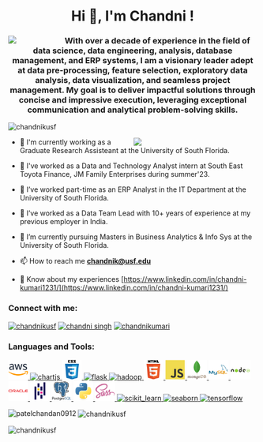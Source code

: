 <h1 align="center">Hi 👋, I'm Chandni !</h1>
<h3 align="center"><img src="https://github.com/chandnikusf/Introduction/assets/119237294/10a9d597-ef36-4e28-9adc-2f6589c6cc44" width="100" align="left" >With over a decade of experience in the field of data science, data engineering, analysis, database management, and ERP systems, I am a visionary leader adept at data pre-processing, feature selection, exploratory data analysis, data visualization, and seamless project management. My goal is to deliver impactful solutions through concise and impressive execution, leveraging exceptional communication and analytical problem-solving skills.</h3>

<p align="left"> <img src="https://komarev.com/ghpvc/?username=chandnikusf&label=Profile%20views&color=0e75b6&style=flat" alt="chandnikusf" /> </p>


<img align= "right" width="250"  src="https://camo.githubusercontent.com/402b2fc1baaf7931fcadd20d59223a85cac298d84aaefe6486868a4f1b3e4fd7/68747470733a2f2f63646e2e6472696262626c652e636f6d2f75736572732f31373730372f73637265656e73686f74732f323431333735342f7272722e676966">

- 🔭 I'm currently working as a Graduate Research Assisteant at the University of South Florida.
- 🔭 I've worked as a Data and Technology Analyst intern at South East Toyota Finance, JM Family Enterprises during summer'23.
- 🔭 I’ve worked part-time as an ERP Analyst in the IT Department at the University of South Florida. 
- 🔭 I’ve worked as a Data Team Lead with 10+ years of experience at my previous employer in India.
- 🌱 I’m currently pursuing Masters in Business Analytics & Info Sys at the University of South Florida. 

- 📫 How to reach me **chandnik@usf.edu**

- 📄 Know about my experiences [https://www.linkedin.com/in/chandni-kumari1231/](https://www.linkedin.com/in/chandni-kumari1231/)

<h3 align="left">Connect with me:</h3>
<p align="left">
<a href="https://linkedin.com/in/chandnikusf" target="blank"><img align="center" src="https://raw.githubusercontent.com/rahuldkjain/github-profile-readme-generator/master/src/images/icons/Social/linked-in-alt.svg" alt="chandnikusf" height="30" width="40" /></a>
<a href="https://fb.com/chandni singh" target="blank"><img align="center" src="https://raw.githubusercontent.com/rahuldkjain/github-profile-readme-generator/master/src/images/icons/Social/facebook.svg" alt="chandni singh" height="30" width="40" /></a>
<a href="https://www.leetcode.com/chandnikumari" target="blank"><img align="center" src="https://raw.githubusercontent.com/rahuldkjain/github-profile-readme-generator/master/src/images/icons/Social/leet-code.svg" alt="chandnikumari" height="30" width="40" /></a>
</p>

<h3 align="left">Languages and Tools:</h3>
<p align="left"> <a href="https://aws.amazon.com" target="_blank" rel="noreferrer"> <img src="https://raw.githubusercontent.com/devicons/devicon/master/icons/amazonwebservices/amazonwebservices-original-wordmark.svg" alt="aws" width="40" height="40"/> </a> <a href="https://www.chartjs.org" target="_blank" rel="noreferrer"> <img src="https://www.chartjs.org/media/logo-title.svg" alt="chartjs" width="40" height="40"/> </a> <a href="https://www.w3schools.com/css/" target="_blank" rel="noreferrer"> <img src="https://raw.githubusercontent.com/devicons/devicon/master/icons/css3/css3-original-wordmark.svg" alt="css3" width="40" height="40"/> </a> <a href="https://flask.palletsprojects.com/" target="_blank" rel="noreferrer"> <img src="https://www.vectorlogo.zone/logos/pocoo_flask/pocoo_flask-icon.svg" alt="flask" width="40" height="40"/> </a> <a href="https://hadoop.apache.org/" target="_blank" rel="noreferrer"> <img src="https://www.vectorlogo.zone/logos/apache_hadoop/apache_hadoop-icon.svg" alt="hadoop" width="40" height="40"/> </a> <a href="https://www.w3.org/html/" target="_blank" rel="noreferrer"> <img src="https://raw.githubusercontent.com/devicons/devicon/master/icons/html5/html5-original-wordmark.svg" alt="html5" width="40" height="40"/> </a> <a href="https://developer.mozilla.org/en-US/docs/Web/JavaScript" target="_blank" rel="noreferrer"> <img src="https://raw.githubusercontent.com/devicons/devicon/master/icons/javascript/javascript-original.svg" alt="javascript" width="40" height="40"/> </a> <a href="https://www.mongodb.com/" target="_blank" rel="noreferrer"> <img src="https://raw.githubusercontent.com/devicons/devicon/master/icons/mongodb/mongodb-original-wordmark.svg" alt="mongodb" width="40" height="40"/> </a> <a href="https://www.mysql.com/" target="_blank" rel="noreferrer"> <img src="https://raw.githubusercontent.com/devicons/devicon/master/icons/mysql/mysql-original-wordmark.svg" alt="mysql" width="40" height="40"/> </a> <a href="https://nodejs.org" target="_blank" rel="noreferrer"> <img src="https://raw.githubusercontent.com/devicons/devicon/master/icons/nodejs/nodejs-original-wordmark.svg" alt="nodejs" width="40" height="40"/> </a> <a href="https://www.oracle.com/" target="_blank" rel="noreferrer"> <img src="https://raw.githubusercontent.com/devicons/devicon/master/icons/oracle/oracle-original.svg" alt="oracle" width="40" height="40"/> </a> <a href="https://pandas.pydata.org/" target="_blank" rel="noreferrer"> <img src="https://raw.githubusercontent.com/devicons/devicon/2ae2a900d2f041da66e950e4d48052658d850630/icons/pandas/pandas-original.svg" alt="pandas" width="40" height="40"/> </a> <a href="https://www.postgresql.org" target="_blank" rel="noreferrer"> <img src="https://raw.githubusercontent.com/devicons/devicon/master/icons/postgresql/postgresql-original-wordmark.svg" alt="postgresql" width="40" height="40"/> </a> <a href="https://www.python.org" target="_blank" rel="noreferrer"> <img src="https://raw.githubusercontent.com/devicons/devicon/master/icons/python/python-original.svg" alt="python" width="40" height="40"/> </a> <a href="https://sass-lang.com" target="_blank" rel="noreferrer"> <img src="https://raw.githubusercontent.com/devicons/devicon/master/icons/sass/sass-original.svg" alt="sass" width="40" height="40"/> </a> <a href="https://scikit-learn.org/" target="_blank" rel="noreferrer"> <img src="https://upload.wikimedia.org/wikipedia/commons/0/05/Scikit_learn_logo_small.svg" alt="scikit_learn" width="40" height="40"/> </a> <a href="https://seaborn.pydata.org/" target="_blank" rel="noreferrer"> <img src="https://seaborn.pydata.org/_images/logo-mark-lightbg.svg" alt="seaborn" width="40" height="40"/> </a> <a href="https://www.tensorflow.org" target="_blank" rel="noreferrer"> <img src="https://www.vectorlogo.zone/logos/tensorflow/tensorflow-icon.svg" alt="tensorflow" width="40" height="40"/> </a> </p>

<p><img align="left" src="https://github-readme-stats-one.vercel.app/api/top-langs?username=chandnikusf&show_icons=true&locale=en&layout=compact" alt="patelchandan0912" /></p>
<p>&nbsp;<img align="center" src="https://github-readme-stats.vercel.app/api?username=chandnikusf&show_icons=true&locale=en" alt="chandnikusf" /></p>

<p><img align="center" src="https://github-readme-streak-stats.herokuapp.com/?user=chandnikusf&" alt="chandnikusf" /></p>
